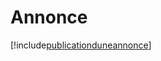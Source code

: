 # Annonce

[!include[publicationduneannonce](annonce.publicationduneannonce.autogen.md)]









































































































































